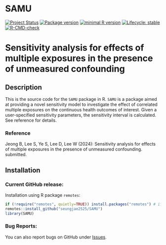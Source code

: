 # SAMU

<!-- badges: start -->
[![Project Status](https://www.repostatus.org/badges/latest/active.svg)](https://www.repostatus.org/#active/)
[![Package version](https://img.shields.io/badge/GitHub-1.0.0-orange.svg)](https://github.com/seungjae2525/SAMU/)
[![minimal R version](https://img.shields.io/badge/R-v4.0.0+-blue.svg)](https://cran.r-project.org/)
[![Lifecycle: stable](https://img.shields.io/badge/lifecycle-stable-brightgreen.svg)](https://lifecycle.r-lib.org/articles/stages.html#stable)
[![R-CMD-check](https://github.com/seungjae2525/SAMU/actions/workflows/R-CMD-check.yaml/badge.svg)](https://github.com/seungjae2525/SAMU/actions/workflows/R-CMD-check.yaml)
<!-- badges: end -->

# Sensitivity analysis for effects of multiple exposures in the presence of unmeasured confounding

## Description
This is the source code for the `SAMU` package in R. 
`SAMU` is a package aimed at providing a novel sensitivity model to investigate the effect of correlated multiple exposures on the continuous health outcomes of interest.
Given a user-specified sensitivity parameters, the sensitivity interval is calculated. See reference for details.
 
### Reference
Jeong B, Lee S, Ye S, Lee D, Lee W (2024): Sensitivity analysis for effects of multiple exposures in the presence of unmeasured confounding. submitted.


## Installation
### Current GitHub release:
Installation using R package `remotes`:

```r
if (!require("remotes", quietly=TRUE)) install.packages("remotes") # if devtools not already installed
remotes::install_github("seungjae2525/SAMU")
library(SAMU)
```

### Bug Reports:
You can also report bugs on GitHub under [Issues](https://github.com/seungjae2525/SAMU/issues/).

